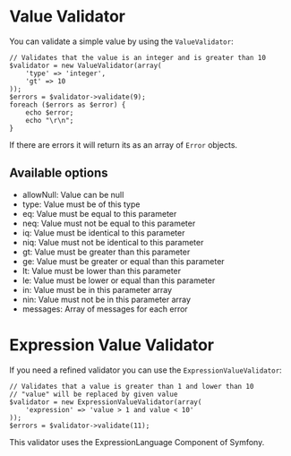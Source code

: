# Value Validator

You can validate a simple value by using the ```ValueValidator```:

    // Validates that the value is an integer and is greater than 10
    $validator = new ValueValidator(array(
        'type' => 'integer',
        'gt' => 10
    ));
    $errors = $validator->validate(9);
    foreach ($errors as $error) {
        echo $error;
        echo "\r\n";
    }

If there are errors it will return its as an array of ```Error``` objects.

## Available options

- allowNull: Value can be null
- type: Value must be of this type
- eq: Value must be equal to this parameter
- neq: Value must not be equal to this parameter
- iq: Value must be identical to this parameter
- niq: Value must not be identical to this parameter
- gt: Value must be greater than this parameter
- ge: Value must be greater or equal than this parameter
- lt: Value must be lower than this parameter
- le: Value must be lower or equal than this parameter
- in: Value must be in this parameter array
- nin: Value must not be in this parameter array
- messages: Array of messages for each error

# Expression Value Validator

If you need a refined validator you can use the ```ExpressionValueValidator```:

    // Validates that a value is greater than 1 and lower than 10
    // "value" will be replaced by given value
    $validator = new ExpressionValueValidator(array(
        'expression' => 'value > 1 and value < 10'
    ));
    $errors = $validator->validate(11);

This validator uses the ExpressionLanguage Component of Symfony.